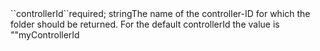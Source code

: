 <tr><td>``controllerId``</td><td>required; string</td><td>The name of the controller-ID for which the folder should be returned. For the default controllerId the value is ""</td><td>myControllerId</td><td></td></tr>
